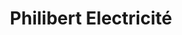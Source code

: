 ---
title: "Philibert Electricité"
url: /saint-christophe-en-brionnais/philibert-electricite/
shop: Elektronik
---